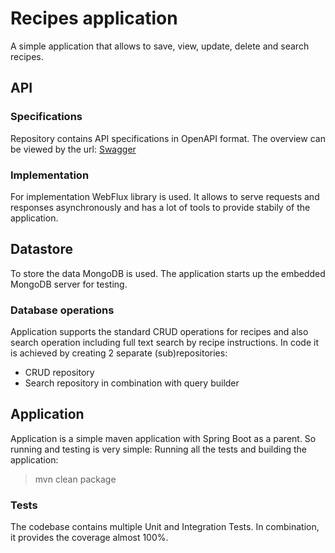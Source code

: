 # Recipes application

A simple application that allows to save, view, update, delete and search recipes.
## API

### Specifications
Repository contains API specifications in OpenAPI format.
The overview can be viewed by the url:
[Swagger](https://petstore.swagger.io/?url=https://raw.githubusercontent.com/santik/recipes-api/master/openapi/RecipesAPI.json)
### Implementation
For implementation WebFlux library is used. It allows to serve requests and responses asynchronously and has a lot of tools to provide stabily of the application.

## Datastore
To store the data MongoDB is used.
The application starts up the embedded MongoDB server for testing.

### Database operations
Application supports the standard CRUD operations for recipes and also search operation including full text search by recipe instructions.
In code it is achieved by creating 2 separate (sub)repositories:

- CRUD repository
- Search repository in combination with query builder

## Application
Application is a simple maven application with Spring Boot as a parent. So running and testing is very simple:
Running all the tests and building the application:
> mvn clean package

### Tests
The codebase contains multiple Unit and Integration Tests.
In combination, it provides the coverage almost 100%.
